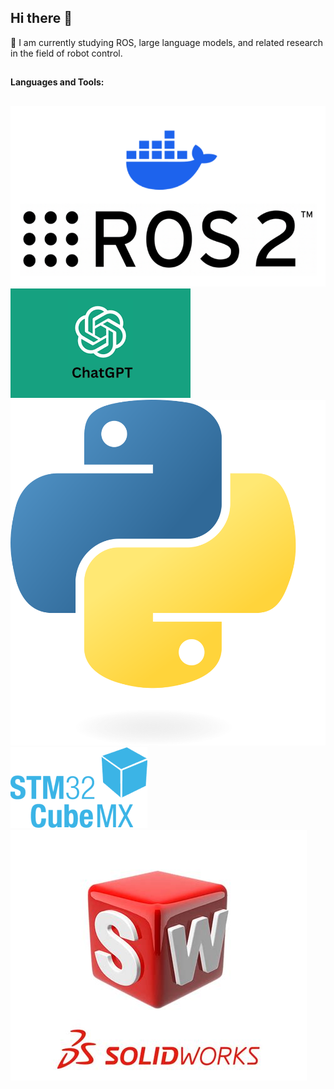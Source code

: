 ## Hi there 👋
🌱 I am currently studying ROS, large language models, and related research in the field of robot control.
##
**Languages and Tools:**
##
![ ](image/ros2.png) ![ ](image/GPT.png) ![ ](image/python.png) ![ ](image/CUBE.png) ![ ](image/solidworks.jpg)
<!--
**ZHANG-zzt/ZHANG-zzt** is a ✨ _special_ ✨ repository because its `README.md` (this file) appears on your GitHub profile.

Here are some ideas to get you started:

- 🔭 I’m currently working on ...
- 🌱 I’m currently learning ...
- 👯 I’m looking to collaborate on ...
- 🤔 I’m looking for help with ...
- 💬 Ask me about ...
- 📫 How to reach me: ...
- 😄 Pronouns: ...
- ⚡ Fun fact: ...
-->
